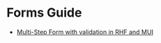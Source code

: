 # Forms Guide

* [Multi-Step Form with validation in RHF and MUI](https://github.com/orgs/react-hook-form/discussions/4028#discussioncomment-9002571)
